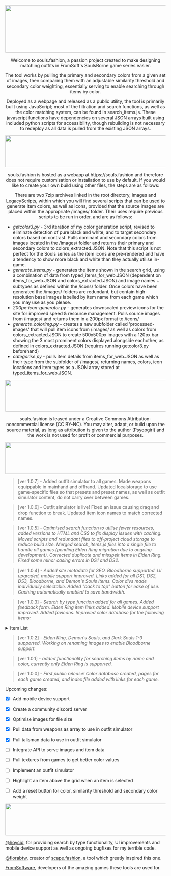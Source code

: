 <p align ="center">
<img src="https://i.imgur.com/Uwno78D.png" width="680" height="150"/>
</p>

<p align ="center">Welcome to souls.fashion, a passion project created to make designing matching outfits in FromSoft's SoulsBorne game series easier.</p>

<p align ="center">The tool works by pulling the primary and secondary colors from a given set of images, then comparing them with an adjustable similarity threshold and secondary color weighting, essentially serving to enable searching through items by color.</p> 

<p align ="center">Deployed as a webpage and released as a public utility, the tool is primarily built using JavaScript; most of the filtration and search functions, as well as the color matching system, can be found in search_items.js. These javascript functions have dependencies on several JSON arrays built using included python scripts for accessibility, though rebuilding is not necessary to redeploy as all data is pulled from the existing JSON arrays.</p>



<p align ="center">
<img src="https://i.imgur.com/Jjvy4s3.png" width="680" height="100"/>
</p>

<p align="center">souls.fashion is hosted as a webapp at https://souls.fashion and therefore does not require customisation or installation to use by default. If you would like to create your own build using other files, the steps are as follows:</p>

<p align="center">There are two 7zip archives linked in the root directory, images and LegacyScripts, within which you will find several scripts that can be used to generate item colors, as well as icons, provided that the source images are placed within the appropriate /images/ folder. Their uses require previous scripts to be run in order, and are as follows:</p>

* *getcolor3.py*  - 3rd iteration of my color generation script, revised to eliminate detection of pure black and white, and to target secondary colors based on contrast. Pulls dominant and secondary colors from images located in the /images/ folder and returns their primary and secondary colors to colors_extracted.JSON. Note that this script is not perfect for the Souls series as the item icons are pre-rendered and have a tendency to show more black and white than they actually utilise in-game.
* *generate_items.py*  - generates the items shown in the search grid, using a combination of data from typed_items_for_web.JSON (dependent on items_for_web.JSON and colors_extracted.JSON) and image names + subtypes as defined within the /icons/ folder. Once colors have been generated the /images/ folders are redundant, but contain high-resolution base images labelled by item name from each game which you may use as you please.
* *200px-icon-generator.py*  - generates downscaled preview icons for the site for improved speed & resource management. Pulls source images from /images/ and returns them in a 200px format to /icons/ 
* *generate_colorimg.py*  - creates a new subfolder called 'processed-images' that will pull item icons from /images/ as well as colors from colors_extracted.JSON to create 500x500px images with a 120px bar showing the 3 most prominent colors displayed alongside eachother, as defined in colors_extracted.JSON (requires running getcolor3.py beforehand) 
* *categorise.py*  - pulls item details from items_for_web.JSON as well as their type from the subfolder of /images/, returning names, colors, icon locations and item types as a JSON array stored at typed_items_for_web.JSON.


<p align="center">
<img src="https://i.imgur.com/vT5b21S.png" width="680" height="100"/>
</p>

<p align="center">souls.fashion is leased under a Creative Commons Attribution-noncommercial license (CC BY-NC). 
You may alter, adapt, or build upon the source material, as long as attribution is given to the author (Psyopgirl) and the work is not used for profit or commercial purposes.</p>


<p align="center">
<img src="https://i.imgur.com/fAYVJlW.png" width="680" height="100"/>
</p>

> [ver 1.0.7] - Added outfit simulator to all games. Made weapons equippable in mainhand and offhand. Updated localstorage to use game-specific files so that presets and preset names, as well as outfit simulator content, do not carry over between games. 

> [ver 1.0.6] - Outfit simulator is live! Fixed an issue causing drag and drop function to break. Updated item icon names to match corrected names. 

> [ver 1.0.5] - *Optimised search function to utilise fewer resources, added versions to HTML and CSS to fix display issues with caching. Moved scripts and redundant files to off-project cloud storage to reduce build size. Merged search_items.js files into a single file to handle all games (pending Elden Ring migration due to ongoing development). Corrected duplicate and misspelt items in Elden Ring. Fixed some minor casing errors in DS1 and DS2.* 

> [ver 1.0.4] - *Added site metadata for SEO. Bloodborne supported. UI upgraded, mobile support improved. Links added for all DS1, DS2, DS3, Bloodborne, and Demon's Souls items. Color divs made individually selectable. Added "back to top" button for ease of use. Caching automatically enabled to save bandwidth.*

> [ver 1.0.3] - *Search by type function added for all games. Added feedback form. Elden Ring item links added. Mobile device support improved. Added favicons. Improved color database for the following items:* 

<details>

 <summary>Item List</summary>
  
- Albinauric Bow
- All Glintstone Crowns
- All-Knowing Set
- Ancient Meteoric Ore Great Sword
- Aristocrat Hat
- Ash Of War Scarab
- Astrologer Robe
- Azur Glintstone Staff
- Bandit Boots
- Banished Knight Set
- Banished Knight Shield
- Beast Champion Set
- Beast Crest Heater Shield
- Black Dumpling
- Black Flame Monk Armor
- Black Steel Greathammer
- Black Wolf Mask
- Black Knife Set
- Blackflame Monk Set
- Blaidd Armour
- Bloody Helice
- Blue Festive Hood
- Braided Cord Set
- Briar Helm
- Bull Goat Set
- Carian Knight Set
- Carian Sorcery Sword
- Chain Leggings
- Cerulean Scarab
- Claws Of Night
- Commoners Simple Garb
- Confessor Hood
- Consort Mask
- Consorts Mask
- Crimson Tear Scarab
- Crucible Tree Set
- Dancing Blade Of Ranah
- Dancer's Dress Altered
- Death Knight Set
- Death Ritual Spear
- Deaths Poker
- Depraved Perfumer Robe
- Dirty Chainmail
- Eclipse Great Crest Shield
- Eccentric Set
- Eleonora's Poleblade
- Exile Armor
- Exile Gauntlets
- Eye Surcoat
- Falling Star Beast Jaw
- Finger Robe
- Fingerprint Set
- Fire Knight Armour Altered
- Fire Monk Set
- Fire Prelate Armor Altered
- Fire Prelate Set
- Gelmir Knight Set
- Gargoyles Black Blade
- Gaius's Armor
- Glintstone Scarab
- Glintstone Staff
- Godrick Knight Greaves
- Grave Bird Set
- Gravekeeper Cloak
- Great Bow
- Great Horned Headband
- Great Katana
- Great Stars
- Haligtree Knight Set
- Horned Warrior Sword
- Hoslow Petal Whip
- Iji’s Mirror Helm
- Igon Set
- Inverted Hawk Heater Shield
- Iron Greatsword
- Knight Helm / Knight Set
- Large Leather Shield
- Lazuli Glintstone Sword
- Leather Armour
- Lionel Set
- Lionel's Armor Altered
- Lordsword’s Shield
- Longsword
- Lord Of Blood's Robe Altered
- Lusat Staff
- Magma Worm Scale Sword
- Malenia Set
- Marionette Soldier Armor
- Maternal Staff
- Mausoleum Surcoat
- Messmer Soldier Spear
- Meteoric Ore Blade
- Meteorite Staff
- Monk’s Flamemace
- Moonveil
- Mushroom Set
- Night Rider Flail
- Night Rider Glaive
- Octopus Head
- Omen Set
- Pata
- Perfumer Robe
- Pickaxe
- Pike
- Prince Of Death’s Staff
- Prisoner Iron Mask
- Queen's Bracelets
- Raging Wolf Armour
- Raptor’s Black Feathers
- Red Branch Shortbow
- Reduvia
- Ringed Finger
- Ronin Set
- Ronin's Set
- Rotten Battle Hammer
- Rotten Crystal Staff
- Royal Knight Helm/Set
- Royal Remains Set
- Ruler’s Robe
- Scarlet Tabard
- Scaled Set
- Serpent Crest Shield
- Serpent Hunter
- Shining Horn Headband
- Skeletal Mask
- Spellblade’s Pointed Hat
- Spirit Sword
- Spiked Palisade Shield
- Sun Realm Shield
- Sword Of Night And Flame
- Thiollier Set
- Travelling Maiden Robe
- Traveler's Gloves
- Troll Knight Sword
- Twinned Armour
- Uchigatana
- Varre Bouquet
- Velvet Sword Of St Trina
- Verdigris Set
- Veteran's Prosthesis
- Warhawk’s Talon
- White Reed Set
- Whip
- Winged Great Horn
- Zweihander

</details>

> [ver 1.0.2] - *Elden Ring, Demon's Souls, and Dark Souls 1-3 supported. Working on renaming images to enable Bloodborne support.*

> [ver 1.0.1] - *added functionality for searching items by name and color, currently only Elden Ring is supported.* 

> [ver 1.0.0] - *First public release! Color database created, pages for each game created, and index file added with links for each game.*

Upcoming changes:
- [x] Add mobile device support
- [x] Create a community discord server
- [x] Optimise images for file size
- [x] Pull data from weapons as array to use in outfit simulator
- [x] Pull talisman data to use in outfit simulator
- [ ] Integrate API to serve images and item data
- [ ] Pull textures from games to get better color values
- [ ] Implement an outfit simulator
- [ ] Highlight an item above the grid when an item is selected
- [ ] Add a reset button for color, similarity threshold and secondary color weight


<p align="center">
<img src="https://i.imgur.com/606munG.png" width="680" height="100"/>
</p>

<p align="center">

[@hoycid](https://github.com/hoycid), for providing search by type functionality, UI improvements and mobile device support as well as ongoing bugfixes for my terrible code.

[@florabtw](https://github.com/florabtw), creator of [scape.fashion](https://scape.fashion), a tool which greatly inspired this one. 

[FromSoftware](https://www.fromsoftware.jp/ww/), developers of the amazing games these tools are used for.</p>

</p>